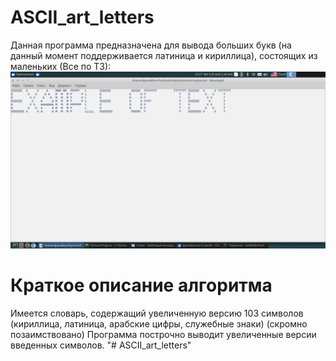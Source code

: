 # ASCII_art_letters

Данная программа предназначена для вывода больших букв (на данный момент поддерживается латиница и кириллица), состоящих из маленьких (Все по ТЗ):
![Иллюстрация к проекту](https://github.com/dposokhov/ascii_words/blob/master/%D0%A1%D0%BD%D0%B8%D0%BC%D0%BE%D0%BA%20%D1%8D%D0%BA%D1%80%D0%B0%D0%BD%D0%B0_2017-10-27_22-27-41.png)
# Краткое описание алгоритма
Имеется словарь, содержащий увеличенную версию 103 символов (кириллица, латиница, арабские цифры, служебные знаки) (скромно позаимствовано)
Программа построчно выводит увеличенные версии введенных символов.
"# ASCII_art_letters" 
